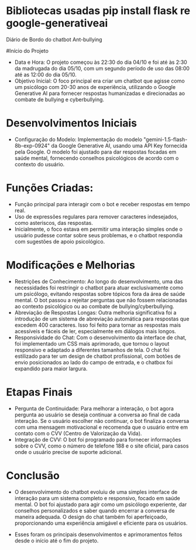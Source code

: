 # Bibliotecas usadas pip install flask re google-generativeai
Diário de Bordo do chatbot Ant-bullying

#Início do Projeto
- Data e Hora: O projeto começou às 22:30 do dia 04/10 e foi até às 2:30 da madrugada do dia 05/10, com um segundo período de uso das 08:00 até as 12:00 do dia 05/10.
- Objetivo Inicial: O foco principal era criar um chatbot que agisse como um psicólogo com 20-30 anos de experiência, utilizando o Google Generative AI para fornecer respostas humanizadas e direcionadas ao combate de bullying e cyberbullying.

# Desenvolvimentos Iniciais
- Configuração do Modelo: Implementação do modelo "gemini-1.5-flash-8b-exp-0924" da Google Generative AI, usando uma API Key fornecida pela Google. O modelo foi ajustado para dar respostas focadas em saúde mental, fornecendo conselhos psicológicos de acordo com o contexto do usuário.

# Funções Criadas:
- Função principal para interagir com o bot e receber respostas em tempo real.
- Uso de expressões regulares para remover caracteres indesejados, como asteriscos, das respostas.
- Inicialmente, o foco estava em permitir uma interação simples onde o usuário pudesse contar sobre seus problemas, e o chatbot respondia com sugestões de apoio psicológico.
  
# Modificações e Melhorias
- Restrições de Conhecimento: Ao longo do desenvolvimento, uma das necessidades foi restringir o chatbot para atuar exclusivamente como um psicólogo, evitando respostas sobre tópicos fora da área de saúde mental. O bot passou a rejeitar perguntas que não fossem relacionadas ao contexto psicológico ou ao combate de bullying/cyberbullying.
- Abreviação de Respostas Longas: Outra melhoria significativa foi a introdução de um sistema de abreviação automática para respostas que excedem 400 caracteres. Isso foi feito para tornar as respostas mais acessíveis e fáceis de ler, especialmente em diálogos mais longos.
- Responsividade do Chat: Com o desenvolvimento da interface de chat, foi implementado um CSS mais aprimorado, que tornou o layout responsivo e adaptado a diferentes tamanhos de tela. O chat foi estilizado para ter um design de chatbot profissional, com botões de envio posicionados ao lado do campo de entrada, e o chatbox foi expandido para maior largura.

# Etapas Finais
- Pergunta de Continuidade: Para melhorar a interação, o bot agora pergunta ao usuário se deseja continuar a conversa ao final de cada interação. Se o usuário escolher não continuar, o bot finaliza a conversa com uma mensagem motivacional e recomenda que o usuário entre em contato com o CVV (Centro de Valorização da Vida).
- Integração de CVV: O bot foi programado para fornecer informações sobre o CVV, como o número de telefone 188 e o site oficial, para casos onde o usuário precise de suporte adicional.

# Conclusão
- O desenvolvimento do chatbot evoluiu de uma simples interface de interação para um sistema completo e responsivo, focado em saúde mental. O bot foi ajustado para agir como um psicólogo experiente, dar conselhos personalizados e saber quando encerrar a conversa de maneira adequada. O design do chat também foi aperfeiçoado, proporcionando uma experiência amigável e eficiente para os usuários.

- Esses foram os principais desenvolvimentos e aprimoramentos feitos desde o início até o fim do projeto.
